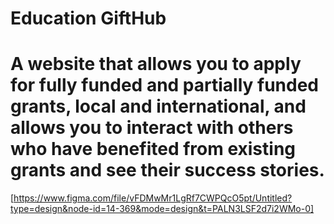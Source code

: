 # Education GiftHub
# A website that allows you to apply for fully funded and partially funded grants, local and international, and allows you to interact with others who have benefited from existing grants and see their success stories.

[https://www.figma.com/file/vFDMwMr1LgRf7CWPQcO5pt/Untitled?type=design&node-id=14-369&mode=design&t=PALN3LSF2d7i2WMo-0]